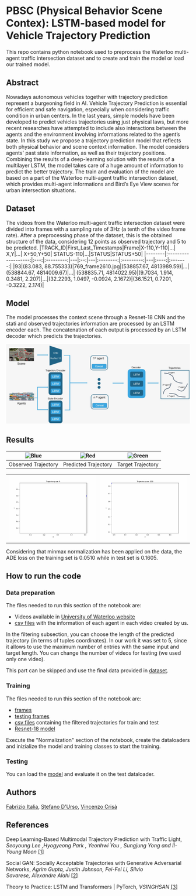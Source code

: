 # PBSC (Physical Behavior Scene Contex): LSTM-based model for Vehicle Trajectory Prediction
This repo contains python notebook used to preprocess the Waterloo multi-agent traffic intersection dataset and to create and train the model or load our trained model.

## Abstract
Nowadays autonomous vehicles together with trajectory prediction represent a burgeoning field in AI. Vehicle Trajectory Prediction is essential for efficient and safe navigation, especially when considering traffic condition in urban centers. 
In the last years, simple models have been developed to predict vehicles trajectories using just physical laws, but more recent researches have attempted to include also interactions between the agents and the environment involving informations related to the agent’s state.
In this study we propose a trajectory prediction model that reflects both physical behavior and scene context information. The model considers agents' past state information, as well as their trajectory positions. Combining the results of a deep-learning solution with the results of a multilayer LSTM, the model takes care of a huge amount of information to predict the better trajectory.
The train and evaluation of the model are based on a part of the Waterloo multi-agent traffic intersection dataset, which provides multi-agent informations and Bird’s Eye View scenes for urban intersection situations.
## Dataset
The videos from the Waterloo multi-agent traffic intersection dataset were divided into frames with a sampling rate of 3Hz (a tenth of the video frame rate). After a preprocessing phase of the dataset, this is the obtained structure of the data, considering 12 points as observed trajectory and 5 to be predicted.
|TRACK_ID|First_Last_Timestamps|Frame|X-110,Y-110|...| X,Y|...| X+50,Y+50| STATUS-110|...|STATUS|STATUS+50|
|--------|:-------------------:|:---:|:---------:|---|:--:|---|:--------:|:---------:|---|:----:|:-------:|
|93|(83.083, 88.755333)|769_frame2610.jpg|(538857.67, 4813989.59)|...| (538844.67, 4814009.67)|...| (538835.71, 4814022.95)|(9.7034, 1.914, 0.3481, 2.207)|...|(32.2293, 1.0497, -0.0924, 2.1672)|(36.1521, 0.7201, -0.3222, 2.174)|
## Model
The model processes the context scene through a Resnet-18 CNN and the stati and observed trajectories information are processed by an LSTM encoder each. The concatenation of each output is processed by an LSTM decoder which predicts the trajectories.
<div align='center'>
  <img src='images/model.jpeg' width='1000px'>
</div>

## Results

| ![Blue](https://img.shields.io/badge/Blue-blue) | ![Red](https://img.shields.io/badge/Red-red) | ![Green](https://img.shields.io/badge/Green-green) |
|---|---|---|
| Observed Trajectory | Predicted Trajectory | Target Trajectory |



<div align='center'>
  <table style="border-collapse: collapse; border: none;">
    <tr style="border: none;">
      <td style="border: none;"><img src="images/GIF/GIF9/trajectory9.gif" style="max-width: 100; height: auto;"></td>
      <td style="border: none;"><img src="images/GIF/GIF126/trajectory126.gif" style="max-width: 100; height: auto;"></td>
    </tr>
  </table>
</div>

Considering that minmax normalization has been applied on the data, the ADE loss on the training set is 0.0510 while in test set is 0.1605.

## How to run the code

### Data preparation
The files needed to run this section of the notebook are: 
* Videos available in [University of Waterloo website](https://uwaterloo.ca/waterloo-intelligent-systems-engineering-lab/datasets/waterloo-multi-agent-traffic-dataset-intersection)
* [csv files](./CSV_files) with the information of each agent in each video created by us.

In the filtering subsection, you can choose the length of the predicted trajectory (in terms of tuples coordinates). In our work it was set to 5, since it allows to use the maximum number of entries with the same input and target length.
You can change the number of videos for testing (we used only one video).

This part can be skipped and use the final data provided in [dataset](./dataset).
### Training
The files needed to run this section of the notebook are: 
* [frames](https://drive.google.com/drive/folders/1MS6roGw7t24WAnHc7s5H4joBZmns2XLT?usp=share_link)
* [testing frames](https://drive.google.com/drive/folders/15rJ2vdA_FixUR9XmhLteoH40KRzPFgLx?usp=share_link)
* [csv files](./dataset/) containing the filtered trajectories for train and test
* [Resnet-18 model](https://drive.google.com/drive/folders/1bXfQoo-zBRdioUYNiTgAJst3Rz4f-bQx?usp=share_link)

Execute the "Normalization" section of the notebook, create the dataloaders and inizialize the model and training classes to start the training.

### Testing
You can load the [model](https://drive.google.com/drive/folders/1bXfQoo-zBRdioUYNiTgAJst3Rz4f-bQx?usp=share_link) and evaluate it on the test dataloader.

## Authors
[Fabrizio Italia](https://github.com/fabrizio-18), [Stefano D'Urso](https://github.com/stefa350), [Vincenzo Crisà](https://github.com/crisa11)

## References
Deep Learning-Based Multimodal Trajectory Prediction with Traffic Light, *Seoyoung Lee ,Hyogyeong Park , Yeonhwi You , Sungjung Yong and Il-Young Moon* [\[1\]](https://www.mdpi.com/2076-3417/13/22/12339)

Social GAN: Socially Acceptable Trajectories with Generative Adversarial Networks, *Agrim Gupta, Justin Johnson, Fei-Fei Li, Silvio Savarese, Alexandre Alahi* [\[2\]](https://github.com/agrimgupta92/sgan/tree/master)

Theory to Practice: LSTM and Transformers | PyTorch, *VSINGHSAN* [\[3\]](https://www.kaggle.com/code/tronrover/theory-to-practice-lstm-and-transformers-pytorch)
